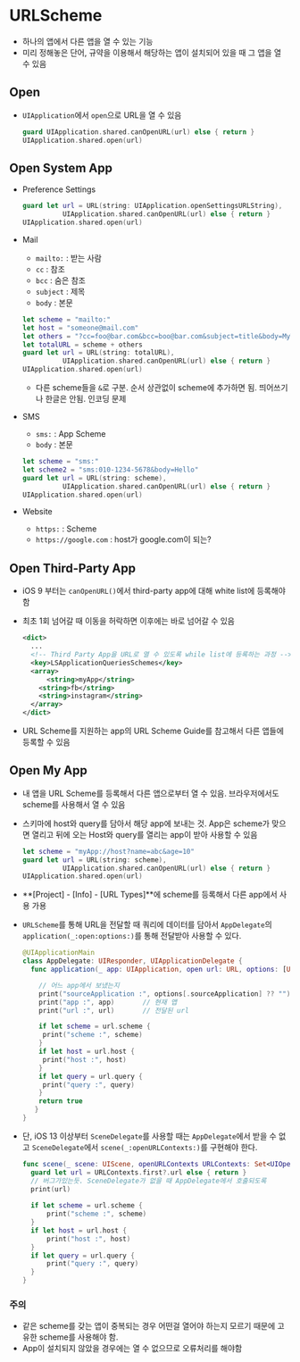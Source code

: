 # URLScheme

- 하나의 앱에서 다른 앱을 열 수 있는 기능
- 미리 정해놓은 단어, 규약을 이용해서 해당하는 앱이 설치되어 있을 때 그 앱을 열 수 있음

## Open

- `UIApplication`에서 `open`으로 URL을 열 수 있음

  ```swift
  guard UIApplication.shared.canOpenURL(url) else { return }
  UIApplication.shared.open(url)
  ```

## Open System App

- Preference Settings

  ```swift
  guard let url = URL(string: UIApplication.openSettingsURLString), 
  			UIApplication.shared.canOpenURL(url) else { return }
  UIApplication.shared.open(url)
  ```

- Mail

  - `mailto:` : 받는 사람
  - `cc` : 참조
  - `bcc` : 숨은 참조
  - `subject` : 제목
  - `body` : 본문

  ```swift
  let scheme = "mailto:"
  let host = "someone@mail.com"
  let others = "?cc=foo@bar.com&bcc=boo@bar.com&subject=title&body=MyText"
  let totalURL = scheme + others
  guard let url = URL(string: totalURL), 
  			UIApplication.shared.canOpenURL(url) else { return }
  UIApplication.shared.open(url)
  ```

  - 다른 scheme들을 `&`로 구분. 순서 상관없이 scheme에 추가하면 됨. 띄어쓰기나 한글은 안됨. 인코딩 문제

- SMS

  - `sms:` : App Scheme
  - `body` : 본문

  ```swift
  let scheme = "sms:"
  let scheme2 = "sms:010-1234-5678&body=Hello"
  guard let url = URL(string: scheme), 
  			UIApplication.shared.canOpenURL(url) else { return }
  UIApplication.shared.open(url)
  ```

- Website

  - `https:` : Scheme
  - `https://google.com` : host가 google.com이 되는?

## Open Third-Party App

- iOS 9 부터는 `canOpenURL()`에서 third-party app에 대해 white list에 등록해야 함

- 최초 1회 넘어갈 때 이동을 허락하면 이후에는 바로 넘어갈 수 있음

  ```xml
  <dict>
    ...
    <!-- Third Party App을 URL로 열 수 있도록 while list에 등록하는 과정 -->
  	<key>LSApplicationQueriesSchemes</key>
    <array>
  		<string>myApp</string>
      <string>fb</string>
      <string>instagram</string>
    </array>
  </dict>
  ```

- URL Scheme를 지원하는 app의 URL Scheme Guide를 참고해서 다른 앱들에 등록할 수 있음

## Open My App

- 내 앱을 URL Scheme를 등록해서 다른 앱으로부터 열 수 있음. 브라우저에서도 scheme를 사용해서 열 수 있음

- 스키마에 host와 query를 담아서 해당 app에 보내는 것. App은 scheme가 맞으면 열리고 뒤에 오는 Host와 query를 열리는 app이 받아 사용할 수 있음

  ```swift
  let scheme = "myApp://host?name=abc&age=10"
  guard let url = URL(string: scheme), 
  			UIApplication.shared.canOpenURL(url) else { return }
  UIApplication.shared.open(url)
  ```

- **[Project] - [Info] - [URL Types]**에 scheme를 등록해서 다른 app에서 사용 가용

- `URLScheme`를 통해 URL을 전달할 때 쿼리에 데이터를 담아서 `AppDelegate`의 `application(_:open:options:)`를 통해 전달받아 사용할 수 있다. 

  ```swift
  @UIApplicationMain
  class AppDelegate: UIResponder, UIApplicationDelegate {
    func application(_ app: UIApplication, open url: URL, options: [UIApplication.OpenURLOptionsKey : Any] = [:]) -> Bool {
  
      // 어느 app에서 보냈는지
      print("sourceApplication :", options[.sourceApplication] ?? "")
      print("app :", app)		// 현재 앱
      print("url :", url)		// 전달된 url
  
      if let scheme = url.scheme {
       print("scheme :", scheme)
      }
      if let host = url.host {
       print("host :", host)
      }
      if let query = url.query {
       print("query :", query)
      }
      return true
     }
  }
  ```

- 단, iOS 13 이상부터 `SceneDelegate`를 사용할 때는 `AppDelegate`에서 받을 수 없고 `SceneDelegate`에서  `scene(_:openURLContexts:)`를 구현해야 한다.

  ```swift
  func scene(_ scene: UIScene, openURLContexts URLContexts: Set<UIOpenURLContext>) {
    guard let url = URLContexts.first?.url else { return }
  	// 버그가있는듯. SceneDelegate가 없을 때 AppDelegate에서 호출되도록
    print(url)
      
    if let scheme = url.scheme {
    	print("scheme :", scheme)
    }
    if let host = url.host {
    	print("host :", host)
    }
    if let query = url.query {
    	print("query :", query)
    }
  }
  ```

### 주의

- 같은 scheme를 갖는 앱이 중복되는 경우 어떤걸 열어야 하는지 모르기 때문에 고유한 scheme를 사용해야 함.
- App이 설치되지 않았을 경우에는 열 수 없으므로 오류처리를 해야함